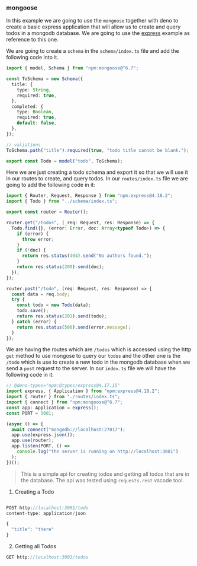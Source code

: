 ### mongoose

In this example we are going to use the `mongoose` together with deno to create a basic express application that will allow us to create and query todos in a mongodb database. We are going to use the [express](/examples/express/README.md) example as reference to this one.

We are going to create a `schema` in the `schema/index.ts` file and add the following code into it.

```ts
import { model, Schema } from "npm:mongoose@^6.7";

const ToSchema = new Schema({
  title: {
    type: String,
    required: true,
  },
  completed: {
    type: Boolean,
    required: true,
    default: false,
  },
});

// valiations
ToSchema.path("title").required(true, "todo title cannot be blank.");

export const Todo = model("todo", ToSchema);
```

Here we are just creating a todo schema and export it so that we will use it in our routes to create, and query todos. In our `routes/index.ts` file we are going to add the following code in it:

```ts
import { Router, Request, Response } from "npm:express@4.18.2";
import { Todo } from "../schema/index.ts";

export const router = Router();

router.get("/todos", (_req: Request, res: Response) => {
  Todo.find({}, (error: Error, doc: Array<typeof Todo>) => {
    if (error) {
      throw error;
    }
    if (!doc) {
      return res.status(404).send("No authors found.");
    }
    return res.status(200).send(doc);
  });
});

router.post("/todo", (req: Request, res: Response) => {
  const data = req.body;
  try {
    const todo = new Todo(data);
    todo.save();
    return res.status(201).send(todo);
  } catch (error) {
    return res.status(500).send(error.message);
  }
});
```

We are having the routes which are `/todos` which is accessed using the http `get` method to use mongose to query our `todos` and the other one is the `/todo` which is use to create a new todo in the mongodb database when we send a `post` request to the server. In our `index.ts` file we will have the following code in it:

```ts
// @deno-types="npm:@types/express@4.17.15"
import express, { Application } from "npm:express@4.18.2";
import { router } from "./routes/index.ts";
import { connect } from "npm:mongoose@^6.7";
const app: Application = express();
const PORT = 3001;

(async () => {
  await connect("mongodb://localhost:27017");
  app.use(express.json());
  app.use(router);
  app.listen(PORT, () =>
    console.log("the server is running on http://localhost:3001")
  );
})();
```

> This is a simple api for creating todos and getting all todos that are in the database. The api was tested using `requests.rest` vscode tool.

1. Creating a Todo

```ts

POST http://localhost:3001/todo
content-type: application/json

{
  "title": "there"
}

```

2. Getting all Todos

```ts
GET http://localhost:3001/todos

```
